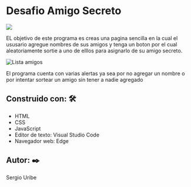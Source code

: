 # Desafio Amigo Secreto #
 <p align="left">
   <img src="https://img.shields.io/badge/STATUS-EN%20DESAROLLO-green">
</p>
   
EL objetivo de este programa es creas una pagina sencilla en la cual el ususario agregue nombres de sus amigos y tenga un boton por el cual aleatoriamente sortie a uno de elllos para asignarlo de su amigo secreto.

![Lista amigos](https://github.com/user-attachments/assets/e956b3f7-8db0-41e7-a9ae-e2d028c5c12a)

El programa cuenta con varias alertas ya sea por no agregar un nombre o por intentar sortear un amigo sin tener a nadie agregado

## Construido con: 🛠️ ##
- HTML
- CSS
- JavaScript
- Editor de texto: Visual Studio Code
- Navegador web: Edge

## Autor: ✒️ ##
Sergio Uribe

